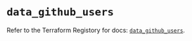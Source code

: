 # `data_github_users`

Refer to the Terraform Registory for docs: [`data_github_users`](https://registry.terraform.io/providers/integrations/github/5.24.0/docs/data-sources/users).
